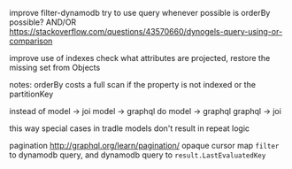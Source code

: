 
improve filter-dynamodb
  try to use query whenever possible
  is orderBy possible?
  AND/OR
    https://stackoverflow.com/questions/43570660/dynogels-query-using-or-comparison

improve use of indexes
  check what attributes are projected, restore the missing set from Objects

notes:
  orderBy costs a full scan if the property is not indexed or the partitionKey

instead of 
    model -> joi
    model -> graphql
  do 
    model -> graphql
    graphql -> joi

  this way special cases in tradle models don't result in repeat logic

pagination
  http://graphql.org/learn/pagination/
  opaque cursor 
    map `filter` to dynamodb query, and dynamodb query to `result.LastEvaluatedKey`
